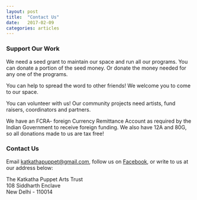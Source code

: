 ```yaml
---
layout: post
title:  "Contact Us"
date:   2017-02-09
categories: articles
---
```


<h3>Support Our Work</h3>

We need a seed grant to maintain our space and run all our programs. You can donate a portion of the seed money. Or donate the money needed for any one of the programs.

You can help to spread the word to other friends! We welcome you to come to our space.

You can volunteer with us! Our community projects need artists, fund raisers, coordinators and partners.

We have an FCRA- foreign Currency Remittance Account as required by the Indian Government to receive foreign funding. We also have 12A and 80G, so all donations made to us are tax free!

<h3>Contact Us</h3>

Email katkathapuppet@gmail.com, follow us on <a href="https://www.facebook.com/katkathapuppetry/">Facebook</a>, or write to us at our address below:

<p>
The Katkatha Puppet Arts Trust
<br>
108 Siddharth Enclave
<br>
New Delhi - 110014
</p>
